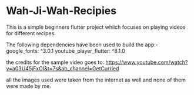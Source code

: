 # Wah-Ji-Wah-Recipies

This is a simple beginners flutter project whiich focuses on playing videos for different recipes. 

The following dependencies have been used to build the app:-
google_fonts: ^3.0.1
youtube_player_flutter: ^8.1.0

the credits for the sample video goes to: https://www.youtube.com/watch?v=a03U45jFxOI&t=7s&ab_channel=GetCurried

all the images used were taken from the internet as well and none of them were made by me.


